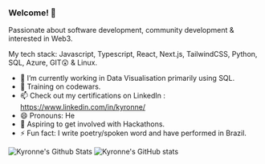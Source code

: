 ### Welcome! 👋

Passionate about software development, community development & interested in Web3.

My tech stack: Javascript, Typescript, React, Next.js, TailwindCSS, Python, SQL, Azure, GIT😲 & Linux.

- 🔭 I’m currently working in Data Visualisation primarily using SQL.
- 🌱 Training on codewars. 
- 📫 Check out my certifications on LinkedIn : https://www.linkedin.com/in/kyronne/
- 😄 Pronouns: He
- 🧭 Aspiring to get involved with Hackathons.
- ⚡ Fun fact: I write poetry/spoken word and have performed in Brazil.




![Kyronne's Github Stats](https://github-readme-stats.vercel.app/api/top-langs/?username=kyronne&layout=compact&hide_border=false&theme=darcula&bg_color=00000000&langs_count=6)
![Kyronne's GitHub stats](https://github-readme-stats.vercel.app/api?username=kyronne&count_private=true&layout=compact&hide_border=false&theme=darcula&bg_color=00000000)
